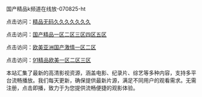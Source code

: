 国产精品k频道在线放-070825-ht

点击访问：<a href="https://heiliaowzu4ur.pages.dev">精品无码久久久久久久久</a>

点击访问：<a href="https://heiliaozj3tjd.pages.dev">国产精品一区二区三区四区五区</a>

点击访问：<a href="https://heiliaoe8ajia.pages.dev">欧美亚洲国产激情一区二区</a>

点击访问：<a href="https://heiliaoxqkkct.pages.dev">91精品欧美一区二区三区</a>

本站汇集了最新的高清影视资源，涵盖电影、纪录片、综艺等多种内容，支持多平台流畅播放。我们每天更新，确保提供最新片源，满足不同用户的观看需求。无需注册，点击即播，致力于为您提供流畅便捷的观影体验。

<span style="display:none;">[Canonical link](）</span>
